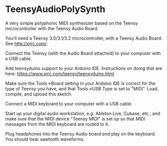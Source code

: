 # TeensyAudioPolySynth
A very simple polyphonic MIDI synthesizer based on the Teensy  microcontroller with the Teensy Audio Board.

You'll need a Teensy 3.0/3.1/3.2 microcontroller, with a
Teensy Audio Board. See http://pjrc.com/.

Connect the Teensy (with the Audio Board attached) to your computer
with a USB cable.

Add teensyduino support to your Arduino IDE. Instructions on doing
that are here: https://www.pjrc.com/teensy/teensyduino.html

Make sure the Tools->Board setting in your Arduino IDE is correct
for the type of Teensy you have, and that Tools->USB Type is
set to "MIDI". Load, compile, and upload this sketch.

Connect a MIDI keyboard to your computer with a USB cable.

Start up your digital audio workstation, e.g. Ableton Live, Cubase,
etc., and make sure that the MIDI device "Teensy MIDI" is set up
so that MIDI messages from the MIDI keyboard are routed to it.

Plug headphones into the Teensy Audio board and play on the keyboard.
You should hear sawtooth waveforms.
